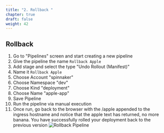 ```yaml
---
title: "2. Rollback "
chapter: true
draft: false
weight: 42
---
```


## Rollback
1. Go to "Pipelines" screen and start creating a new pipeline
1. Give the pipeline the name `Rollback Apple`
2. Add stage and select the type "Undo Rollout (Manifest)"
3. Name it `Rollback Apple`
4. Choose Account "spinnaker"
5. Choose Namespace "dev"
6. Choose Kind "deployment"
7. Choose Name "apple-app"
8. Save Pipeline
9. Run the pipeline via manual execution
10. Once run, go back to the browser with the /apple appended to the ingress hostname and notice that the apple text has returned, no more banana. You have successfully rolled your deployment back to the previous version
![Rollback Pipeline](/images/armory-rollback-pipeline.png)